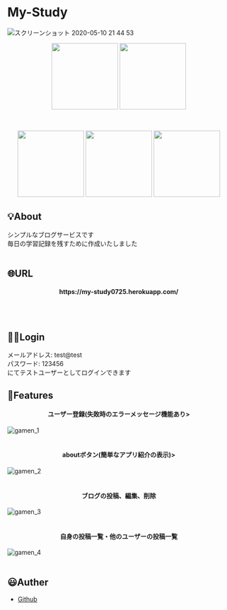 # My-Study  
![スクリーンショット 2020-05-10 21 44 53](https://user-images.githubusercontent.com/61225885/81499738-afff7f80-9308-11ea-8aea-fe4904cfa14c.png)
<p align="center">
<img src="https://user-images.githubusercontent.com/61225885/81501161-bd6d3780-9311-11ea-908e-edc86a1a42e0.png" width="150px">
<img src="https://user-images.githubusercontent.com/61225885/81501164-bfcf9180-9311-11ea-9afb-262bba7e2968.png" width="150px">
</p><br>
<p align="center">
<img src="https://user-images.githubusercontent.com/61225885/81500769-4171f000-930f-11ea-8124-67417f6a4329.png" width="150px"> <img src="https://user-images.githubusercontent.com/61225885/81500827-adecef00-930f-11ea-822b-a82f0aa3b68f.png" width="150px"> <img src="https://user-images.githubusercontent.com/61225885/81500946-5602b800-9310-11ea-979f-72ffcc402093.png" width="150px">
</p>

## 💡About
シンプルなブログサービスです<br>
毎日の学習記録を残すために作成いたしました<br><br>

## 🌐URL
<h4 align="center">https://my-study0725.herokuapp.com/</h4><br><br>

## 🏃‍♂️Login
メールアドレス: test@test<br>
パスワード: 123456<br>
にてテストユーザーとしてログインできます<br>

## 👀Features
<h4 align="center">ユーザー登録(失敗時のエラーメッセージ機能あり></h4>

![gamen_1](https://user-images.githubusercontent.com/61225885/81524412-1083d080-938c-11ea-9ae0-90a8bd908e1b.gif)<br><br>

<h4 align="center">aboutボタン(簡単なアプリ紹介の表示)></h4>

![gamen_2](https://user-images.githubusercontent.com/61225885/81525174-c819e200-938e-11ea-8668-110088808026.gif)<br><br>

<h4 align="center">ブログの投稿、編集、削除</h4>

![gamen_3](https://user-images.githubusercontent.com/61225885/81527736-023ab200-9396-11ea-99f2-43fa1404d1b1.gif)<br><br>

<h4 align="center">自身の投稿一覧・他のユーザーの投稿一覧</h4>

![gamen_4](https://user-images.githubusercontent.com/61225885/81528250-3c588380-9397-11ea-90f0-6401bf83aab0.gif)<br><br>

## 😃Auther

- [Github](https://github.com/hosa-ichi)
